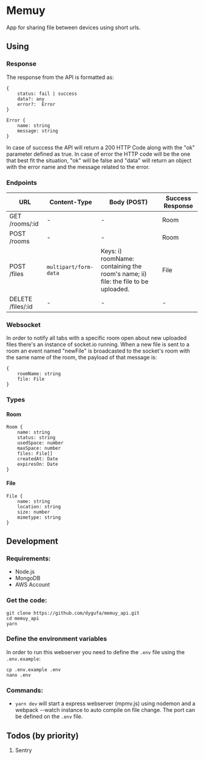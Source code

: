 # Memuy
App for sharing file between devices using short urls.

## Using

### Response 

The response from the API is formatted as:

```
{
    status: fail | success
    data?: any 
    error?:  Error
} 

Error {
    name: string
    message: string
}
```

In case of success the API will return a 200 HTTP Code along with the "ok" parameter defined as true. In case of error the HTTP code will be the one that best fit the situation, "ok" will be false and "data" will return an object with the error name and the message related to the error.

### Endpoints

URL | Content-Type | Body (POST) | Success Response |
--- | --- | --- | ---
GET /rooms/:id | - | - | Room
POST /rooms | - | - | Room
POST /files | `multipart/form-data` | Keys: i) roomName: containing the room's name; ii) file: the file to be uploaded. | File
DELETE /files/:id | - | - | -

### Websocket

In order to notify all tabs with a specific room open about new uploaded files there's an instance of socket.io running. When a new file is sent to a room an event named "newFile" is broadcasted to the socket's room with the same name of the room, the payload of that message is:

```
{
    roomName: string
    file: File
}  
```

### Types


#### Room
```
Room {
    name: string
    status: string
    usedSpace: number
    maxSpace: number
    files: File[]
    createdAt: Date
    expiresOn: Date
}
```
#### File
```
File {
    name: string
    location: string
    size: number
    mimetype: string
}
```

## Development

### Requirements:

* Node.js
* MongoDB
* AWS Account

### Get the code:
```
git clone https://github.com/dygufa/memuy_api.git
cd memuy_api
yarn
```

### Define the environment variables

In order to run this webserver you need to define the `.env` file using the `.env.example`:

```
cp .env.example .env
nano .env
```

### Commands:

- `yarn dev` will start a express webserver (mpmv.js) using nodemon and a webpack --watch instance to auto compile on file change. The port can be defined on the `.env` file.

## Todos (by priority)

1. Sentry
